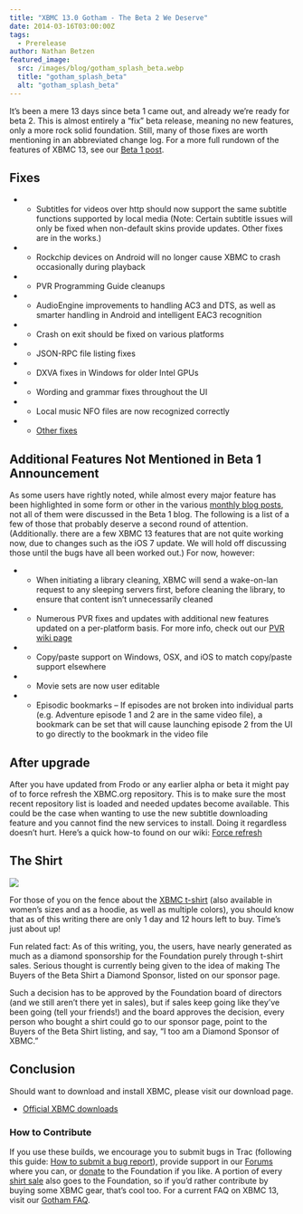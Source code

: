 ```yaml
---
title: "XBMC 13.0 Gotham - The Beta 2 We Deserve"
date: 2014-03-16T03:00:00Z
tags:
  - Prerelease
author: Nathan Betzen
featured_image:
  src: /images/blog/gotham_splash_beta.webp
  title: "gotham_splash_beta"
  alt: "gotham_splash_beta"
---
```


It’s been a mere 13 days since beta 1 came out, and already we’re ready for beta 2. This is almost entirely a “fix” beta release, meaning no new features, only a more rock solid foundation. Still, many of those fixes are worth mentioning in an abbreviated change log. For a more full rundown of the features of XBMC 13, see our [Beta 1 post](https://kodi.wiki/xbmc-13-0-gotham-beta1-rises/ "beta1").

## Fixes

- - Subtitles for videos over http should now support the same subtitle functions supported by local media (Note: Certain subtitle issues will only be fixed when non-default skins provide updates. Other fixes are in the works.)
- - Rockchip devices on Android will no longer cause XBMC to crash occasionally during playback
- - PVR Programming Guide cleanups
- - AudioEngine improvements to handling AC3 and DTS, as well as smarter handling in Android and intelligent EAC3 recognition
- - Crash on exit should be fixed on various platforms
- - JSON-RPC file listing fixes
- - DXVA fixes in Windows for older Intel GPUs
- - Wording and grammar fixes throughout the UI
- - Local music NFO files are now recognized correctly
- - [Other fixes](https://github.com/xbmc/xbmc/compare/Gotham_beta1...Gotham_beta2)

## Additional Features Not Mentioned in Beta 1 Announcement

As some users have rightly noted, while almost every major feature has been highlighted in some form or other in the various [monthly blog posts](https://kodi.wiki/tag/gotham/ "XBMC monthly alpha posts"), not all of them were discussed in the Beta 1 blog. The following is a list of a few of those that probably deserve a second round of attention. (Additionally. there are a few XBMC 13 features that are not quite working now, due to changes such as the iOS 7 update. We will hold off discussing those until the bugs have all been worked out.) For now, however:

- - When initiating a library cleaning, XBMC will send a wake-on-lan request to any sleeping servers first, before cleaning the library, to ensure that content isn’t unnecessarily cleaned
- - Numerous PVR fixes and updates with additional new features updated on a per-platform basis. For more info, check out our [PVR wiki page](https://kodi.wiki/view/PVR "PVR for XBMC wiki page")
- - Copy/paste support on Windows, OSX, and iOS to match copy/paste support elsewhere
- - Movie sets are now user editable
- - Episodic bookmarks – If episodes are not broken into individual parts (e.g. Adventure episode 1 and 2 are in the same video file), a bookmark can be set that will cause launching episode 2 from the UI to go directly to the bookmark in the video file

## After upgrade

After you have updated from Frodo or any earlier alpha or beta it might pay of to force refresh the XBMC.org repository. This is to make sure the most recent repository list is loaded and needed updates become available. This could be the case when wanting to use the new subtitle downloading feature and you cannot find the new services to install. Doing it regardless doesn’t hurt. Here’s a quick how-to found on our wiki: [Force refresh](https://kodi.wiki/view/Add-on_manager)

## The Shirt

[![](https://images.teespring.com/shirt_pic/452953/7/355/front.webp?v=2014-03-04-05-35)](https://teespring.com/xbmcbeta1shirt)

For those of you on the fence about the [XBMC t-shirt](https://teespring.com/xbmcbeta1shirt "XBMC Shirt") (also available in women’s sizes and as a hoodie, as well as multiple colors), you should know that as of this writing there are only 1 day and 12 hours left to buy. Time’s just about up!

Fun related fact: As of this writing, you, the users, have nearly generated as much as a diamond sponsorship for the Foundation purely through t-shirt sales. Serious thought is currently being given to the idea of making The Buyers of the Beta Shirt a Diamond Sponsor, listed on our sponsor page.

Such a decision has to be approved by the Foundation board of directors (and we still aren’t there yet in sales), but if sales keep going like they’ve been going (tell your friends!) and the board approves the decision, every person who bought a shirt could go to our sponsor page, point to the Buyers of the Beta Shirt listing, and say, “I too am a Diamond Sponsor of XBMC.”

## Conclusion

Should want to download and install XBMC, please visit our download page.

- [Official XBMC downloads](https://kodi.wiki/download/)

### How to Contribute

If you use these builds, we encourage you to submit bugs in Trac (following this guide: [How to submit a bug report](https://kodi.wiki/view/HOW-TO:Submit_a_bug_report)), provide support in our [Forums](https://forum.kodi.tv/ "XBMC Forums") where you can, or [donate](https://kodi.wiki/contribute/donate/ "XBMC Foundation Donations") to the Foundation if you like. A portion of every [shirt sale](https://teespring.com/xbmcbeta1shirt "XBMC Shirt Sale") also goes to the Foundation, so if you’d rather contribute by buying some XBMC gear, that’s cool too. For a current FAQ on XBMC 13, visit our [Gotham FAQ](<https://kodi.wiki/view/XBMC_v13_(Gotham)_FAQ> "XBMC 13 FAQ").
